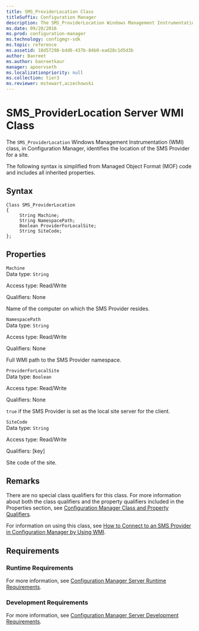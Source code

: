 ```yaml
---
title: SMS_ProviderLocation Class
titleSuffix: Configuration Manager
description: The SMS_ProviderLocation Windows Management Instrumentation (WMI) class, in Configuration Manager, identifies the location of the SMS Provider for a site.
ms.date: 09/20/2016
ms.prod: configuration-manager
ms.technology: configmgr-sdk
ms.topic: reference
ms.assetid: 18d57298-bdd6-437b-84b0-ead28c1d5d3b
author: Banreet
ms.author: banreetkaur
manager: apoorvseth
ms.localizationpriority: null
ms.collection: tier3
ms.reviewer: mstewart,aczechowski
---
```

# SMS_ProviderLocation Server WMI Class
The `SMS_ProviderLocation` Windows Management Instrumentation (WMI) class, in Configuration Manager, identifies the location of the SMS Provider for a site.  

 The following syntax is simplified from Managed Object Format (MOF) code and includes all inherited properties.  

## Syntax  

```  
Class SMS_ProviderLocation   
{  
     String Machine;  
     String NamespacePath;  
     Boolean ProviderForLocalSite;  
     String SiteCode;  
};  
```  

## Properties  
 `Machine`  
 Data type: `String`  

 Access type: Read/Write  

 Qualifiers: None  

 Name of the computer on which the SMS Provider resides.  

 `NamespacePath`  
 Data type: `String`  

 Access type: Read/Write  

 Qualifiers: None  

 Full WMI path to the SMS Provider namespace.  

 `ProviderForLocalSite`  
 Data type: `Boolean`  

 Access type: Read/Write  

 Qualifiers: None  

 `true` if the SMS Provider is set as the local site server for the client.  

 `SiteCode`  
 Data type: `String`  

 Access type: Read/Write  

 Qualifiers: [key]  

 Site code of the site.  

## Remarks  
 There are no special class qualifiers for this class. For more information about both the class qualifiers and the property qualifiers included in the Properties section, see [Configuration Manager Class and Property Qualifiers](../../../develop/reference/misc/class-and-property-qualifiers.md).  

 For information on using this class, see [How to Connect to an SMS Provider in Configuration Manager by Using WMI](../../../develop/core/understand/how-to-connect-to-an-sms-provider-in-configuration-manager-by-using-wmi.md).  

## Requirements  

### Runtime Requirements  
 For more information, see [Configuration Manager Server Runtime Requirements](../../../develop/core/reqs/server-runtime-requirements.md).  

### Development Requirements  
 For more information, see [Configuration Manager Server Development Requirements](../../../develop/core/reqs/server-development-requirements.md).  
